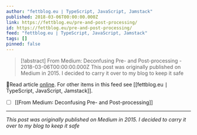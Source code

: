 ```yaml
---
author: "fettblog․eu ∣ TypeScript, JavaScript, Jamstack"
published: 2018-03-06T00:00:00.000Z
link: https://fettblog.eu/pre-and-post-processing/
id: https://fettblog.eu/pre-and-post-processing/
feed: "fettblog․eu ∣ TypeScript, JavaScript, Jamstack"
tags: []
pinned: false
---
```

> [!abstract] From Medium: Deconfusing Pre- and Post-processing - 2018-03-06T00:00:00.000Z
> This post was originally published on Medium in 2015. I decided to carry it over to my blog to keep it safe

🔗Read article [online](https://fettblog.eu/pre-and-post-processing/). For other items in this feed see [[fettblog․eu ∣ TypeScript, JavaScript, Jamstack]].

- [ ] [[From Medium꞉ Deconfusing Pre- and Post-processing]]
- - -
_This post was originally published on Medium in 2015. I decided to carry it over to my blog to keep it safe_
